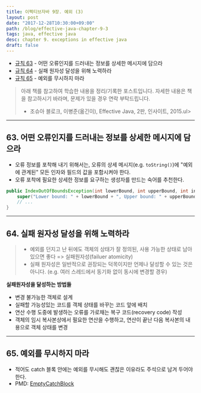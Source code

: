 ```yaml
---
title: 이펙티브자바 9장. 예외 (3)
layout: post
date: "2017-12-28T10:30:00+09:00"
path: /blog/effective-java-chapter-9-3
tags: java, effective java
desc: chapter 9. exceptions in effective java
draft: false
---
```


- [규칙 63](#63-어떤-오류인지를-드러내는-정보를-상세한-메시지에-담으라) - 어떤 오류인지를 드러내는 정보를 상세한 메시지에 담으라
- [규칙 64](#64-실패-원자성-달성을-위해-노력하라) - 실패 원자성 달성을 위해 노력하라
- [규칙 65](#65-예외를-무시하지-마라) - 예외를 무시하지 마라

> 아래 책를 참고하여 학습한 내용을 정리/기록한 포스트입니다. 자세한 내용은 책을 참고하시기 바라며, 문제가 있을 경우 연락 부탁드립니다.
>
> - 조슈아 블로크, 이병준(옮긴이), Effective Java, 2판, 인사이트, 2015.ul>
</div>

---

## 63. 어떤 오류인지를 드러내는 정보를 상세한 메시지에 담으라

- 오류 정보를 포착해 내기 위해서는, 오류의 상세 메시지(e.g. `toString()`)에 "예외에 관계된" 모든 인자와 필드의 값을 포함시켜야 한다.
- 오류 포착에 필요한 상세한 정보를 요구하는 생성자를 만드는 숙어를 추천한다.

```java
public IndexOutOfBoundsException(int lowerBound, int upperBound, int index) {
    super("Lower bound: " + lowerBound + ", Upper bound: " + upperBound + ", Index: " + index);
    // ...
}
```

---

## 64. 실패 원자성 달성을 위해 노력하라

> - 예외를 던지고 난 뒤에도 객체의 상태가 잘 정의된, 사용 가능한 상태로 남아있으면 좋다 => 실패원자성(failuer atomicity)
> - 실패 원자성은 일반적으로 권장되는 덕목이지만 언제나 달성할 수 있는 것은 아니다. (e.g. 여러 스레드에서 동기화 없이 동시에 변경할 경우)

**실패원자성을 달성하는 방법들**

- 변경 불가능한 객체로 설계
- 실패할 가능성있는 코드를 객체 상태를 바꾸는 코드 앞에 배치
- 연산 수행 도중에 발생하는 오류를 가로채는 복구 코드(recovery code) 작성
- 객체의 임시 복사본상에서 필요한 연산을 수행하고, 연산이 끝난 다음 복사본의 내용으로 객체 상태를 변경

---

## 65. 예외를 무시하지 마라

- 적어도 catch 블록 안에는 예외를 무시해도 괜찮은 이유라도 주석으로 남겨 두어야 한다.
- PMD: [EmptyCatchBlock](http://pmd.sourceforge.net/pmd-4.3.0/rules/basic.html)
